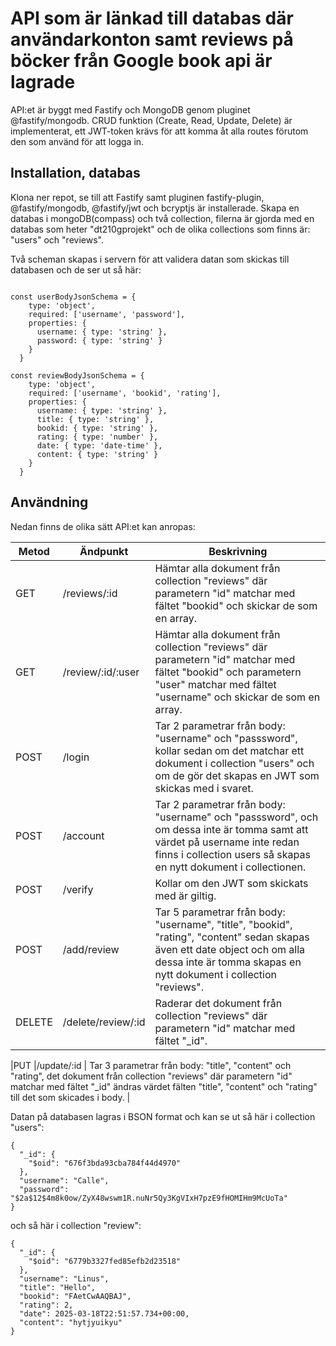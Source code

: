 # API som är länkad till databas där användarkonton samt reviews på böcker från Google book api är lagrade
API:et är byggt med Fastify och MongoDB genom pluginet @fastify/mongodb. CRUD funktion (Create, Read, Update, Delete) är implementerat, ett JWT-token krävs för att komma åt alla routes förutom den som använd för att logga in.

## Installation, databas
Klona ner repot, se till att Fastify samt pluginen fastify-plugin, @fastify/mongodb, @fastify/jwt och bcryptjs är installerade. 
Skapa en databas i mongoDB(compass) och två collection, filerna är gjorda med en databas som heter "dt210gprojekt" och de olika collections som finns är: "users" och "reviews". 

Två scheman skapas i servern för att validera datan som skickas till databasen och de ser ut så här:
```

const userBodyJsonSchema = {
    type: 'object',
    required: ['username', 'password'],
    properties: {
      username: { type: 'string' },
      password: { type: 'string' }
    }
  }

const reviewBodyJsonSchema = {
    type: 'object',
    required: ['username', 'bookid', 'rating'],
    properties: {
      username: { type: 'string' },
      title: { type: 'string' },
      bookid: { type: 'string' },
      rating: { type: 'number' },
      date: { type: 'date-time' },
      content: { type: 'string' }
    }
  }

```
## Användning
Nedan finns de olika sätt API:et kan anropas:

|Metod  |Ändpunkt     |Beskrivning                                                                           |
|-------|-------------|--------------------------------------------------------------------------------------|
|GET    |/reviews/:id      | Hämtar alla dokument från collection "reviews" där parametern "id" matchar med fältet "bookid" och skickar de som en array.                                        |
|GET    |/review/:id/:user     |Hämtar alla dokument från collection "reviews" där parametern "id" matchar med fältet "bookid" och parametern "user" matchar med fältet "username" och skickar de som en array.                                          |
|POST    |/login | Tar 2 parametrar från body: "username" och "passsword", kollar sedan om det matchar ett dokument i collection "users" och om de gör det skapas en JWT som skickas med i svaret.                                     |
|POST   |/account | Tar 2 parametrar från body: "username" och "passsword", och om dessa inte är tomma samt att värdet på username inte redan finns i collection users så skapas en nytt dokument i collectionen.                                                       |
|POST    |/verify | Kollar om den JWT som skickats med är giltig.                          |
|POST    |/add/review | Tar 5 parametrar från body: "username", "title", "bookid", "rating", "content" sedan skapas även ett date object och om alla dessa inte är tomma skapas en nytt dokument i collection "reviews".                                               |
|DELETE |/delete/review/:id | Raderar det dokument från collection "reviews" där parametern "id" matchar med fältet "_id".                                               |

|PUT |/update/:id | Tar 3 parametrar från body: "title", "content" och "rating", det dokument från collection "reviews" där parametern "id" matchar med fältet "_id" ändras värdet fälten "title", "content" och "rating" till det som skicades i body.                                               |

Datan på databasen lagras i BSON format och kan se ut så här i collection "users":
```
{
  "_id": {
    "$oid": "676f3bda93cba784f44d4970"
  },
  "username": "Calle",
  "password": "$2a$12$4m8k0ow/ZyX48wswm1R.nuNr5Qy3KgVIxH7pzE9fHOMIHm9McUoTa"
}
```
och så här i collection "review":
```
{
  "_id": {
    "$oid": "6779b3327fed85efb2d23518"
  },
  "username": "Linus",
  "title": "Hello",
  "bookid": "FAetCwAAQBAJ",
  "rating": 2,
  "date": 2025-03-18T22:51:57.734+00:00,
  "content": "hytjyuikyu"
}
```

